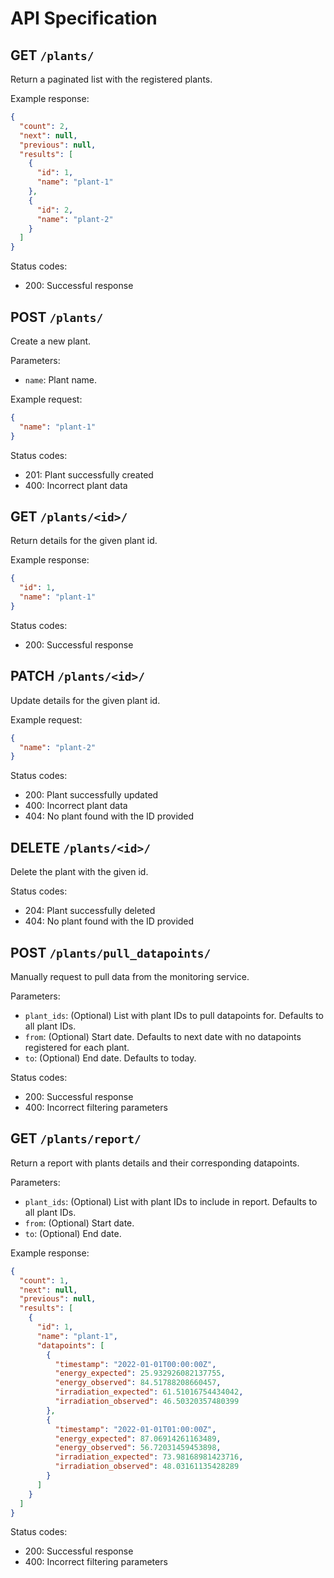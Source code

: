 # API Specification

## GET `/plants/`

Return a paginated list with the registered plants.

Example response:

````json
{
  "count": 2,
  "next": null,
  "previous": null,
  "results": [
    {
      "id": 1,
      "name": "plant-1"
    },
    {
      "id": 2,
      "name": "plant-2"
    }
  ]
}
````

Status codes:

- 200: Successful response

## POST `/plants/`

Create a new plant.

Parameters:

- `name`: Plant name.

Example request:

````json
{
  "name": "plant-1"
}
````

Status codes:

- 201: Plant successfully created
- 400: Incorrect plant data

## GET `/plants/<id>/`

Return details for the given plant id.

Example response:

````json
{
  "id": 1,
  "name": "plant-1"
}
````

Status codes:

- 200: Successful response

## PATCH `/plants/<id>/`

Update details for the given plant id.

Example request:

````json
{
  "name": "plant-2"
}
````

Status codes:

- 200: Plant successfully updated
- 400: Incorrect plant data
- 404: No plant found with the ID provided

## DELETE `/plants/<id>/`

Delete the plant with the given id.

Status codes:

- 204: Plant successfully deleted
- 404: No plant found with the ID provided

## POST `/plants/pull_datapoints/`

Manually request to pull data from the monitoring service.

Parameters:

- `plant_ids`: (Optional) List with plant IDs to pull datapoints for. Defaults to all plant IDs.
- `from`: (Optional) Start date. Defaults to next date with no datapoints registered for each plant.
- `to`: (Optional) End date. Defaults to today.

Status codes:

- 200: Successful response
- 400: Incorrect filtering parameters

## GET `/plants/report/`

Return a report with plants details and their corresponding datapoints.

Parameters:

- `plant_ids`: (Optional) List with plant IDs to include in report. Defaults to all plant IDs.
- `from`: (Optional) Start date.
- `to`: (Optional) End date.

Example response:

````json
{
  "count": 1,
  "next": null,
  "previous": null,
  "results": [
    {
      "id": 1,
      "name": "plant-1",
      "datapoints": [
        {
          "timestamp": "2022-01-01T00:00:00Z",
          "energy_expected": 25.932926082137755,
          "energy_observed": 84.51788208660457,
          "irradiation_expected": 61.51016754434042,
          "irradiation_observed": 46.50320357480399
        },
        {
          "timestamp": "2022-01-01T01:00:00Z",
          "energy_expected": 87.06914261163489,
          "energy_observed": 56.72031459453898,
          "irradiation_expected": 73.98168981423716,
          "irradiation_observed": 48.03161135428289
        }
      ]
    }
  ]
}
````

Status codes:

- 200: Successful response
- 400: Incorrect filtering parameters